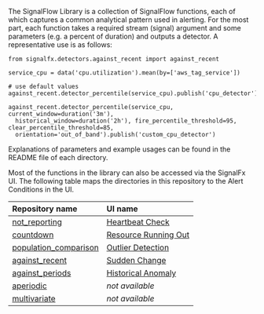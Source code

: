 The SignalFlow Library is a collection of SignalFlow functions, each of which captures a common analytical pattern used in alerting. For the most part, each function takes a required stream (signal) argument and some parameters (e.g. a percent of duration) and outputs a detector. A representative use is as follows:

~~~~~~~~~~~~~~~~~~~~
from signalfx.detectors.against_recent import against_recent

service_cpu = data('cpu.utilization').mean(by=['aws_tag_service'])

# use default values
against_recent.detector_percentile(service_cpu).publish('cpu_detector')

against_recent.detector_percentile(service_cpu, current_window=duration('3m'),
  historical_window=duration('2h'), fire_percentile_threshold=95, clear_percentile_threshold=85,
  orientation='out_of_band').publish('custom_cpu_detector')
~~~~~~~~~~~~~~~~~~~~

Explanations of parameters and example usages can be found in the README file of each directory.


Most of the functions in the library can also be accessed via the SignalFx UI. The following table maps the directories in this repository to the Alert Conditions in the UI.

|Repository name|UI name|
|:---|:---|
|[not_reporting](https://github.com/signalfx/signalflow-library/tree/master/library/signalfx/detectors/not_reporting)|[Heartbeat Check](https://docs.signalfx.com/en/latest/detect-alert/alert-condition-reference/heartbeat-check.html)|
|[countdown](https://github.com/signalfx/signalflow-library/tree/master/library/signalfx/detectors/countdown)|[Resource Running Out](https://docs.signalfx.com/en/latest/detect-alert/alert-condition-reference/resource-running-out.html)|
|[population_comparison](https://github.com/signalfx/signalflow-library/tree/master/library/signalfx/detectors/population_comparison)|[Outlier Detection](https://docs.signalfx.com/en/latest/detect-alert/alert-condition-reference/outlier-detection.html)|
|[against_recent](https://github.com/signalfx/signalflow-library/tree/master/library/signalfx/detectors/against_recent)|[Sudden Change](https://docs.signalfx.com/en/latest/detect-alert/alert-condition-reference/sudden-change.html)|
|[against_periods](https://github.com/signalfx/signalflow-library/tree/master/library/signalfx/detectors/against_periods)|[Historical Anomaly](https://docs.signalfx.com/en/latest/detect-alert/alert-condition-reference/hist-anomaly.html)|
|[aperiodic](https://github.com/signalfx/signalflow-library/tree/master/library/signalfx/detectors/aperiodic)|*not available*|
|[multivariate](https://github.com/signalfx/signalflow-library/tree/master/library/signalfx/detectors/multivariate)|*not available*|
